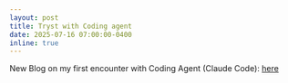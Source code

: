 ```yaml
---
layout: post
title: Tryst with Coding agent
date: 2025-07-16 07:00:00-0400
inline: true
---
```


New Blog on my first encounter with Coding Agent (Claude Code): <a href="https://nadgowdas.github.io/blog/2025/claude_code_1/" target="blank">here</a> 

 
